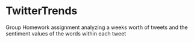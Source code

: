 # TwitterTrends
Group Homework assignment analyzing a weeks worth of tweets and the sentiment values of the words within each tweet
